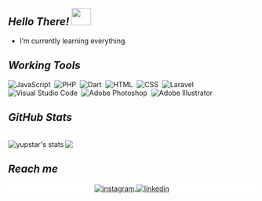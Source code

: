 ## ***Hello There!*** <img src="https://user-images.githubusercontent.com/71871211/128218014-e4ee2b40-54dd-4ccd-99eb-2439f2f7adf7.gif" width="40" height="35"/>
<!-- <p align="left"> <img src="https://komarev.com/ghpvc/?username=yusptar&color=blueviolet" alt="Profile views" /> </p> -->
<!-- <img align="right" width="300em" height="300em" src="https://github.com/birobirobiro/birobirobiro/blob/master/animation_500_kv8i962g.gif?raw=true"/> -->
- I’m currently learning everything.

## ***Working Tools***

![JavaScript](https://img.shields.io/badge/-JavaScript-05122A?style=flat&logo=javascript)&nbsp;
![PHP](https://img.shields.io/badge/-PHP-05122A?style=flat&logo=PHP)&nbsp;
![Dart](https://img.shields.io/badge/-flutter-05122A?style=flat&logo=flutter)&nbsp;
![HTML](https://img.shields.io/badge/-HTML-05122A?style=flat&logo=HTML5)&nbsp;
![CSS](https://img.shields.io/badge/-CSS-05122A?style=flat&logo=CSS3&logoColor=1572B6)&nbsp;
![Laravel](https://img.shields.io/badge/-Laravel-05122A?style=flat&logo=laravel)&nbsp;
![Visual Studio Code](https://img.shields.io/badge/-VS%20Code-05122A?style=flat&logo=visual-studio-code&logoColor=007ACC)&nbsp;
![Adobe Photoshop](https://img.shields.io/badge/-Adobe%20Photoshop-05122A?style=flat&logo=adobe-photoshop)&nbsp;
![Adobe Illustrator](https://img.shields.io/badge/-Adobe%20Illustrator-05122A?style=flat&logo=adobe-illustrator)&nbsp;

## ***GitHub Stats***
<br>

<div>
  <a href="https://github-readme-stats.vercel.app/api/top-langs/?username=yusptar&hide=php&theme=swift">
    <img align="center"  src="https://github-readme-stats.vercel.app/api/top-langs/?username=yusptar&count_private=true&hide=c%23,html,asp.net,scss&theme=ayu-mirage" />
  </a>
  <a href="https://github-readme-stats.vercel.app/api?username=yusptar&theme=swift">
    <img align="left"  src="https://github-readme-stats.vercel.app/api?username=yusptar&show_icons=true&count_private=true&theme=ayu-mirage" alt="yupstar's stats"/>
  </a>
</div>

## ***Reach me***
  <p align="center" style="background:white">
    <a href="https://www.instagram.com/mchyush" target="_blank">
      <img align="center" src="https://img.shields.io/badge/-yusptar-05122A?style=flat&logo=instagram" alt="instagram"/>
    </a>
    <a href="https://www.linkedin.com/in/mchyush" target="_blank">
      <img align="center" src="https://img.shields.io/badge/-yusptar-05122A?style=flat&logo=linkedin" alt="linkedin"/>
    </a>
  </p>
  
<!-- <div>
  <p align="center" style="background:blue">
    <a href="https://www.instagram.com/mchyush" target="_blank">
   <img align="center" src="https://img.shields.io/badge/-yusptar-05122A?style=flat&logo=instagram" alt="instagram"/>
  </a>
  <a href="https://www.linkedin.com/in/mchyush" target="_blank">
    <img align="center" src="https://img.shields.io/badge/-yusptar-05122A?style=flat&logo=linkedin" alt="linkedin"/>
  </a>
  </p>
</div> -->


